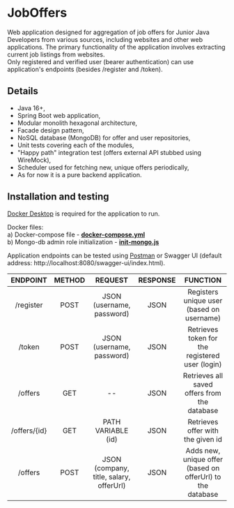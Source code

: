 # JobOffers
Web application designed for aggregation of job offers for Junior Java Developers from various sources, including websites and other web applications. The primary functionality of the application involves extracting current job listings from websites.<br>
Only registered and verified user (bearer authentication) can use application's endpoints (besides /register and /token).

## Details
- Java 16+,
- Spring Boot web application,
- Modular monolith hexagonal architecture,
- Facade design pattern,
- NoSQL database (MongoDB) for offer and user repositories,
- Unit tests covering each of the modules,
- "Happy path" integration test (offers external API stubbed using WireMock),
- Scheduler used for fetching new, unique offers periodically,  
- As for now it is a pure backend application. 

## Installation and testing
[Docker Desktop](https://www.docker.com/products/docker-desktop/) is required for the application to run.

Docker files:<br>
a) Docker-compose file - **[docker-compose.yml](https://github.com/pgraczykdev/JobOffers/blob/master/docker-compose.yml)** <br>
b) Mongo-db admin role initialization - **[init-mongo.js](https://github.com/pgraczykdev/JobOffers/blob/master/init-mongo.js)** <br>

Application endpoints can be tested using [Postman](https://www.postman.com/) or Swagger UI (default address: http://localhost:8080/swagger-ui/index.html).


|       ENDPOINT        | METHOD |         REQUEST          | RESPONSE |             FUNCTION                           |
|:---------------------:|:------:|:------------------------:|:--------:|:----------------------------------------------:|
|    /register          |  POST | JSON (username, password) |   JSON   | Registers unique user (based on username)       |
|    /token             |  POST | JSON (username, password) |   JSON   | Retrieves token for the registered user (login) |
|    /offers            |  GET  | --                        |   JSON   | Retrieves all saved offers from the database    |
|    /offers/{id}       |  GET  | PATH VARIABLE (id)        |   JSON   | Retrieves offer with the given id               |
|    /offers            |  POST | JSON (company, title, salary, offerUrl) | JSON |Adds new, unique offer (based on offerUrl) to the database|
